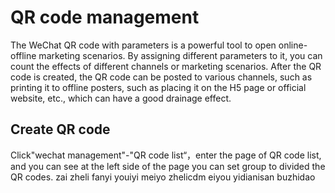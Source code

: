 # QR code management

The WeChat QR code with parameters is a powerful tool to open online-offline marketing scenarios. By assigning different parameters to it, you can count the effects of different channels or marketing scenarios. After the QR code is created, the QR code can be posted to various channels, such as printing it to offline posters, such as placing it on the H5 page or official website, etc., which can have a good drainage effect. 

## Create QR code

Click"wechat management"-"QR code list“，enter the page of QR  code list, and you can see at the left side of the page you can set group to divided the QR codes.  zai zheli fanyi youiyi meiyo zhelicdm eiyou yidianisan buzhidao 

